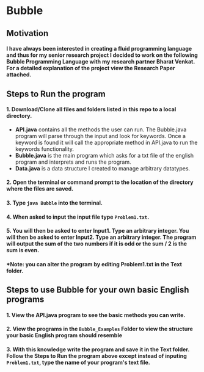 # Bubble
## Motivation
#### I have always been interested in creating a fluid programming language and thus for my senior research project I decided to work on the following Bubble Programming Language with my research partner Bharat Venkat.  For a detailed explanation of the project view the Research Paper attached.
## Steps to Run the program
#### 1. Download/Clone all files and folders listed in this repo to a local directory.<br />
  * __API.java__ contains all the methods the user can run.  The Bubble.java program will parse through the input and look for keywords.  Once a keyword is found it will call the appropriate method in API.java to run the keywords functionality.<br />
  * __Bubble.java__ is the main program which asks for a txt file of the english program and interprets and runs the program.<br />
  * __Data.java__ is a data structure I created to manage arbitrary datatypes.<br />
#### 2. Open the terminal or command prompt to the location of the directory where the files are saved. <br />
#### 3. Type `java Bubble` into the terminal. 
#### 4. When asked to input the input file type `Problem1.txt`.  
#### 5. You will then be asked to enter Input1.  Type an arbitrary integer.  You will then be asked to enter Input2.  Type an arbitrary integer.  The program will output the sum of the two numbers if it is odd or the sum / 2 is the sum is even. 
#### *Note: you can alter the program by editing Problem1.txt in the Text folder.
## Steps to use Bubble for your own basic English programs
#### 1. View the API.java program to see the basic methods you can write.
#### 2. View the programs in the `Bubble_Examples` Folder to view the structure your basic English program should resemble
#### 3. With this knowledge write the program and save it in the Text folder.  Follow the Steps to Run the program above except instead of inputing `Problem1.txt`, type the name of your program's text file.
